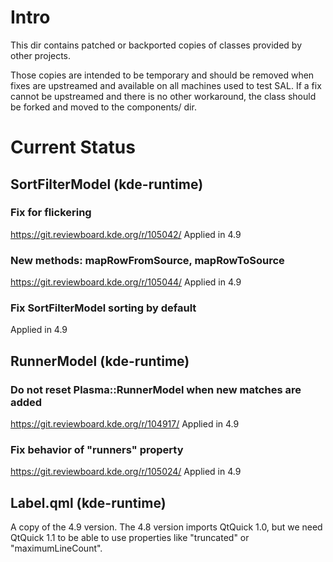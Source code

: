 # Intro

This dir contains patched or backported copies of classes provided by other
projects.

Those copies are intended to be temporary and should be removed when fixes are
upstreamed and available on all machines used to test SAL. If a fix cannot be
upstreamed and there is no other workaround, the class should be forked and
moved to the components/ dir.

# Current Status

## SortFilterModel (kde-runtime)
### Fix for flickering
https://git.reviewboard.kde.org/r/105042/
Applied in 4.9

### New methods: mapRowFromSource, mapRowToSource
https://git.reviewboard.kde.org/r/105044/
Applied in 4.9

### Fix SortFilterModel sorting by default
Applied in 4.9

## RunnerModel (kde-runtime)
### Do not reset Plasma::RunnerModel when new matches are added
https://git.reviewboard.kde.org/r/104917/
Applied in 4.9

### Fix behavior of "runners" property
https://git.reviewboard.kde.org/r/105024/
Applied in 4.9

## Label.qml (kde-runtime)
A copy of the 4.9 version. The 4.8 version imports QtQuick 1.0, but we need
QtQuick 1.1 to be able to use properties like "truncated" or "maximumLineCount".
